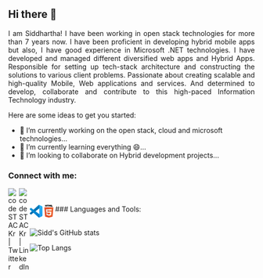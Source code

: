 ## Hi there 👋
<div style="text-align: justify">
I am Siddhartha! I have been working in open stack technologies for more than 7 years now. I have been proficient in developing hybrid mobile apps but also, I have good experience in Microsoft .NET technologies. I have developed and managed different diversified web apps and Hybrid Apps. Responsible for setting up tech-stack architecture and constructing the solutions to various client problems. Passionate about creating scalable and high-quality Mobile, Web applications and services. And determined to develop, collaborate and contribute to this high-paced Information Technology industry.
</div>
<!-- **SiddwMusic/SiddwMusic** is a ✨ _special_ ✨ repository because its `README.md` (this file) appears on your GitHub profile. -->

Here are some ideas to get you started:

- 🔭 I’m currently working on the open stack, cloud and microsoft technologies...
- 🌱 I’m currently learning everything 😄...
- 👯 I’m looking to collaborate on Hybrid development projects...
<!-- - 🤔 I’m looking for help with ...
- 💬 Ask me about ...
- 📫 How to reach me: ...
- 😄 Pronouns: ...
- ⚡ Fun fact: ... -->

### Connect with me:

<img align="left" alt="codeSTACKr | Twitter" width="22px" src="https://cdn.jsdelivr.net/npm/simple-icons@v3/icons/twitter.svg" />
<img align="left" alt="codeSTACKr | LinkedIn" width="22px" src="https://cdn.jsdelivr.net/npm/simple-icons@v3/icons/linkedin.svg" />


<br />
<br />
### Languages and Tools:

<img align="left" alt="Visual Studio Code" width="26px" src="https://raw.githubusercontent.com/github/explore/80688e429a7d4ef2fca1e82350fe8e3517d3494d/topics/visual-studio-code/visual-studio-code.png" />
<img align="left" alt="HTML5" width="26px" src="https://raw.githubusercontent.com/github/explore/80688e429a7d4ef2fca1e82350fe8e3517d3494d/topics/html/html.png" />


<br />
<br />

![Sidd's GitHub stats](https://github-readme-stats.vercel.app/api?username=SiddwMusic&show_icons=true&theme=onedark)

![Top Langs](https://github-readme-stats.vercel.app/api/top-langs/?username=anuraghazra&langs_count=8&theme=onedark)


